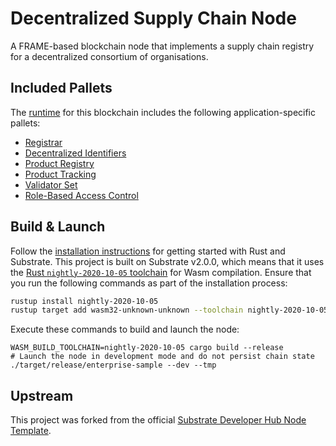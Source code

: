# Decentralized Supply Chain Node

A FRAME-based blockchain node that implements a supply chain registry for a decentralized consortium
of organisations.

## Included Pallets

The [runtime](runtime) for this blockchain includes the following application-specific pallets:

- [Registrar](pallets/registrar)
- [Decentralized Identifiers](https://github.com/substrate-developer-hub/pallet-did)
- [Product Registry](https://github.com/stiiifff/pallet-product-registry)
- [Product Tracking](https://github.com/stiiifff/pallet-product-tracking)
- [Validator Set](https://github.com/gautamdhameja/substrate-validator-set)
- [Role-Based Access Control](https://github.com/gautamdhameja/substrate-rbac)

## Build & Launch

Follow the [installation instructions](https://substrate.dev/docs/en/knowledgebase/getting-started/)
for getting started with Rust and Substrate. This project is built on Substrate v2.0.0, which means
that it uses the
[Rust `nightly-2020-10-05` toolchain](https://substrate.dev/docs/en/knowledgebase/getting-started/#rust-nightly-toolchain)
for Wasm compilation. Ensure that you run the following commands as part of the installation
process:

```bash
rustup install nightly-2020-10-05
rustup target add wasm32-unknown-unknown --toolchain nightly-2020-10-05
```

Execute these commands to build and launch the node:

```shell
WASM_BUILD_TOOLCHAIN=nightly-2020-10-05 cargo build --release
# Launch the node in development mode and do not persist chain state
./target/release/enterprise-sample --dev --tmp
```

## Upstream

This project was forked from the official
[Substrate Developer Hub Node Template](https://github.com/substrate-developer-hub/substrate-node-template).
